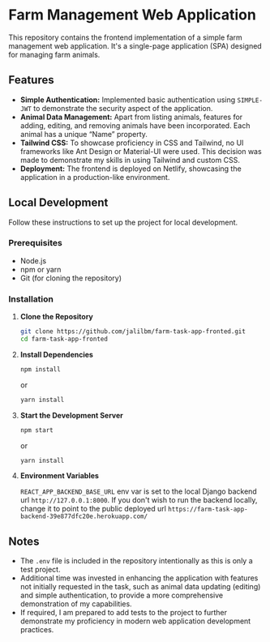 # Farm Management Web Application

This repository contains the frontend implementation of a simple farm management web application. It's a single-page application (SPA) designed for managing farm animals.

## Features

- **Simple Authentication:** Implemented basic authentication using `SIMPLE-JWT` to demonstrate the security aspect of the application.
- **Animal Data Management:** Apart from listing animals, features for adding, editing, and removing animals have been incorporated. Each animal has a unique “Name” property.
- **Tailwind CSS:** To showcase proficiency in CSS and Tailwind, no UI frameworks like Ant Design or Material-UI were used. This decision was made to demonstrate my skills in using Tailwind and custom CSS.
- **Deployment:** The frontend is deployed on Netlify, showcasing the application in a production-like environment.

## Local Development

Follow these instructions to set up the project for local development.

### Prerequisites

- Node.js
- npm or yarn
- Git (for cloning the repository)

### Installation

1. **Clone the Repository**

   ```sh
   git clone https://github.com/jalilbm/farm-task-app-fronted.git
   cd farm-task-app-fronted
   ```

2. **Install Dependencies**

   ```sh
   npm install
   ```

   or

   ```sh
   yarn install
   ```

3. **Start the Development Server**

   ```sh
   npm start
   ```

   or

   ```sh
   yarn install
   ```

4. **Environment Variables**

   `REACT_APP_BACKEND_BASE_URL` env var is set to the local Django backend url `http://127.0.0.1:8000`. If you don't wish to run the backend locally, change it to point to the public deployed url `https://farm-task-app-backend-39e877dfc20e.herokuapp.com/`

## Notes

- The `.env` file is included in the repository intentionally as this is only a test project.
- Additional time was invested in enhancing the application with features not initially requested in the task, such as animal data updating (editing) and simple authentication, to provide a more comprehensive demonstration of my capabilities.
- If required, I am prepared to add tests to the project to further demonstrate my proficiency in modern web application development practices.
